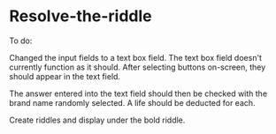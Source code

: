 # Resolve-the-riddle

To do:

Changed the input fields to a text box field. The text box field 
doesn't currently function as it should. After selecting buttons on-screen,
they should appear in the text field. 

The answer entered into the text field should then be checked
with the brand name randomly selected. A life should be deducted for each.

Create riddles and display under the bold riddle.
